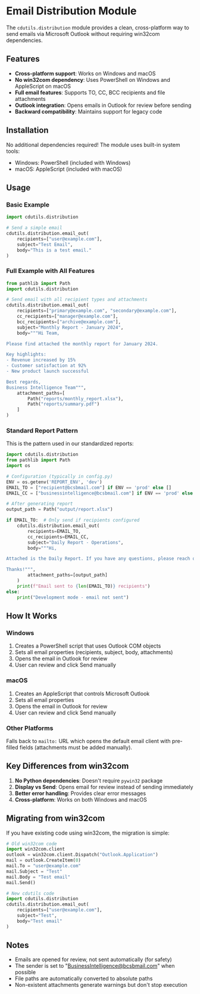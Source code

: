 # Email Distribution Module

The `cdutils.distribution` module provides a clean, cross-platform way to send emails via Microsoft Outlook without requiring win32com dependencies.

## Features

- **Cross-platform support**: Works on Windows and macOS
- **No win32com dependency**: Uses PowerShell on Windows and AppleScript on macOS
- **Full email features**: Supports TO, CC, BCC recipients and file attachments
- **Outlook integration**: Opens emails in Outlook for review before sending
- **Backward compatibility**: Maintains support for legacy code

## Installation

No additional dependencies required! The module uses built-in system tools:
- Windows: PowerShell (included with Windows)
- macOS: AppleScript (included with macOS)

## Usage

### Basic Example

```python
import cdutils.distribution

# Send a simple email
cdutils.distribution.email_out(
    recipients=["user@example.com"],
    subject="Test Email",
    body="This is a test email."
)
```

### Full Example with All Features

```python
from pathlib import Path
import cdutils.distribution

# Send email with all recipient types and attachments
cdutils.distribution.email_out(
    recipients=["primary@example.com", "secondary@example.com"],
    cc_recipients=["manager@example.com"],
    bcc_recipients=["archive@example.com"],
    subject="Monthly Report - January 2024",
    body="""Hi Team,

Please find attached the monthly report for January 2024.

Key highlights:
- Revenue increased by 15%
- Customer satisfaction at 92%
- New product launch successful

Best regards,
Business Intelligence Team""",
    attachment_paths=[
        Path("reports/monthly_report.xlsx"),
        Path("reports/summary.pdf")
    ]
)
```

### Standard Report Pattern

This is the pattern used in our standardized reports:

```python
import cdutils.distribution
from pathlib import Path
import os

# Configuration (typically in config.py)
ENV = os.getenv('REPORT_ENV', 'dev')
EMAIL_TO = ["recipient@bcsbmail.com"] if ENV == 'prod' else []
EMAIL_CC = ["businessintelligence@bcsbmail.com"] if ENV == 'prod' else []

# After generating report
output_path = Path("output/report.xlsx")

if EMAIL_TO:  # Only send if recipients configured
    cdutils.distribution.email_out(
        recipients=EMAIL_TO,
        cc_recipients=EMAIL_CC,
        subject="Daily Report - Operations",
        body="""Hi,

Attached is the Daily Report. If you have any questions, please reach out to BusinessIntelligence@bcsbmail.com

Thanks!""",
        attachment_paths=[output_path]
    )
    print(f"Email sent to {len(EMAIL_TO)} recipients")
else:
    print("Development mode - email not sent")
```

## How It Works

### Windows
1. Creates a PowerShell script that uses Outlook COM objects
2. Sets all email properties (recipients, subject, body, attachments)
3. Opens the email in Outlook for review
4. User can review and click Send manually

### macOS
1. Creates an AppleScript that controls Microsoft Outlook
2. Sets all email properties
3. Opens the email in Outlook for review
4. User can review and click Send manually

### Other Platforms
Falls back to `mailto:` URL which opens the default email client with pre-filled fields (attachments must be added manually).

## Key Differences from win32com

1. **No Python dependencies**: Doesn't require `pywin32` package
2. **Display vs Send**: Opens email for review instead of sending immediately
3. **Better error handling**: Provides clear error messages
4. **Cross-platform**: Works on both Windows and macOS

## Migrating from win32com

If you have existing code using win32com, the migration is simple:

```python
# Old win32com code
import win32com.client
outlook = win32com.client.Dispatch("Outlook.Application")
mail = outlook.CreateItem(0)
mail.To = "user@example.com"
mail.Subject = "Test"
mail.Body = "Test email"
mail.Send()

# New cdutils code
import cdutils.distribution
cdutils.distribution.email_out(
    recipients=["user@example.com"],
    subject="Test",
    body="Test email"
)
```

## Notes

- Emails are opened for review, not sent automatically (for safety)
- The sender is set to "BusinessIntelligence@bcsbmail.com" when possible
- File paths are automatically converted to absolute paths
- Non-existent attachments generate warnings but don't stop execution